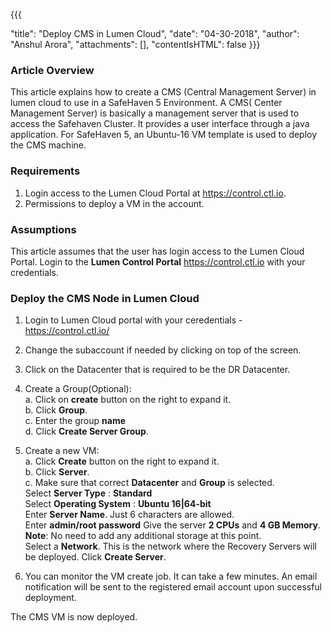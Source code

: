 {{{

  "title": "Deploy CMS in Lumen Cloud",
  "date": "04-30-2018",
  "author": "Anshul Arora",
  "attachments": [],
  "contentIsHTML": false
}}}

### Article Overview
This article explains how to create a CMS (Central Management Server) in lumen cloud to use in a SafeHaven 5 Environment. A CMS( Center Management Server) is basically a management server that is used to access the Safehaven Cluster. It provides a user interface through a java application. For SafeHaven 5, an Ubuntu-16 VM template is used to deploy the CMS machine.

### Requirements
1. Login access to the Lumen Cloud Portal at https://control.ctl.io.
2. Permissions to deploy a VM in the account.

### Assumptions
This article assumes that the user has login access to the Lumen Cloud Portal. Login to the **Lumen Control Portal**  https://control.ctl.io with your credentials.



### Deploy the CMS Node in Lumen Cloud
1. Login to Lumen Cloud portal with your ceredentials - https://control.ctl.io/
2. Change the subaccount if needed by clicking on top of the screen.
3. Click on the Datacenter that is required to be the DR Datacenter.
4. Create a Group(Optional):  
  a. Click on **create** button on the right to expand it.  
  b. Click **Group**.  
  c. Enter the group **name**  
  d. Click **Create Server Group**.  
5. Create a new VM:  
  a. Click **Create** button on the right to expand it.  
  b. Click **Server**.  
  c. Make sure that correct **Datacenter** and **Group** is selected.    
     Select **Server Type** : **Standard**  
     Select **Operating System** : **Ubuntu 16|64-bit**  
     Enter **Server Name**. Just 6 characters are allowed.  
     Enter **admin/root password**
     Give the server **2 CPUs** and **4 GB Memory**.  
     **Note**: No need to add any additional storage at this point.  
     Select a **Network**. This is the network where the Recovery Servers will be deployed.
     Click **Create Server**. 
     
 6. You can monitor the VM create job. It can take a few minutes. An email notification will be sent to the registered email account upon successful deployment.
 
 
 The CMS VM is now deployed.    
